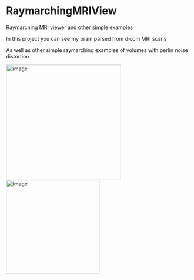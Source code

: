 # RaymarchingMRIView
Raymarching MRI viewer and other simple examples

In this project you can see my brain parsed from dicom MRI scans

As well as other simple raymarching examples of volumes with perlin noise distortion

<img width="312" alt="image" src="https://user-images.githubusercontent.com/5610313/163670685-f4cadb53-1e64-447f-8761-c151a9b5024a.png">

<img width="254" alt="image" src="https://user-images.githubusercontent.com/5610313/163670729-6df2bdad-7f3b-4903-aa8b-509776283948.png">
